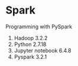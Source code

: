 # Spark
Programming with PySpark
1) Hadoop 3.2.2
2) Python 2.7.18
3) Jupyter notebook 6.4.8
4) Pyspark 3.2.1
